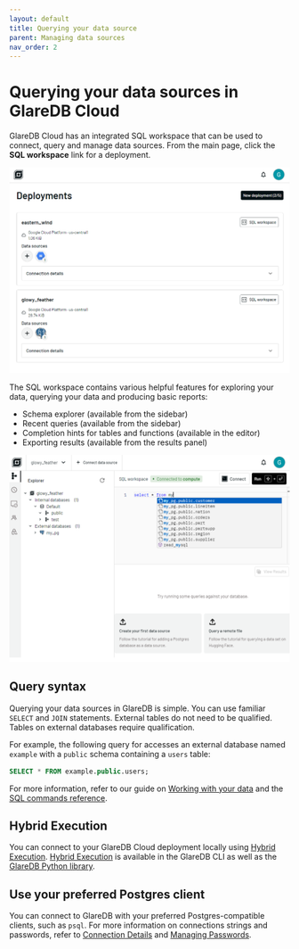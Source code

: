 ```yaml
---
layout: default
title: Querying your data source
parent: Managing data sources
nav_order: 2
---
```


# Querying your data sources in GlareDB Cloud

GlareDB Cloud has an integrated SQL workspace that can be used to connect, query
and manage data sources. From the main page, click the **SQL workspace** link
for a deployment.

![Deployment list]

The SQL workspace contains various helpful features for exploring your data,
querying your data and producing basic reports:

- Schema explorer (available from the sidebar)
- Recent queries (available from the sidebar)
- Completion hints for tables and functions (available in the editor)
- Exporting results (available from the results panel)

![SQL workspace]

## Query syntax

Querying your data sources in GlareDB is simple. You can use familiar `SELECT`
and `JOIN` statements. External tables do not need to be qualified. Tables on
external databases require qualification.

For example, the following query for accesses an external database named
`example` with a `public` schema containing a `users` table:

```sql
SELECT * FROM example.public.users;
```

For more information, refer to our guide on [Working with your data] and the
[SQL commands reference].

## Hybrid Execution

You can connect to your GlareDB Cloud deployment locally using [Hybrid Execution].
[Hybrid Execution] is available in the GlareDB CLI as well as the
[GlareDB Python library].

## Use your preferred Postgres client

You can connect to GlareDB with your preferred Postgres-compatible clients,
such as `psql`. For more information on connections strings and passwords, refer
to [Connection Details] and [Managing Passwords].

[Deployment list]: /assets/images/cloud/data-sources/deployments-list.png
[SQL workspace]: /assets/images/cloud/data-sources/sql-workspace.png
[Hybrid Execution]: /glaredb/hybrid-execution
[GlareDB Python library]: /glaredb/python/
[Working with your data]: /docs/working-with-your-data/
[SQL commands reference]: /glaredb/sql-commands/index/
[Connection Details]: /cloud/access/connection-details/
[Managing Passwords]: /cloud/access/managing-passwords/
